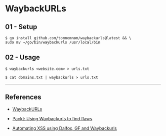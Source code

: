 # WaybackURLs

## 01 - Setup

```
$ go install github.com/tomnomnom/waybackurls@latest && \
sudo mv ~/go/bin/waybackurls /usr/local/bin
```

## 02 - Usage

```
$ waybackurls <website.com> > urls.txt
```

```
$ cat domains.txt | waybackurls > urls.txt
```

---
## References

- [WaybackURLs](https://github.com/tomnomnom/waybackurls)

- [Packt: Using Waybackurls to find flaws](https://security.packt.com/using-waybackurls-to-find-flaws/)

- [Automating XSS using Dalfox, GF and Waybackurls](https://infosecwriteups.com/automating-xss-using-dalfox-gf-and-waybackurls-bc6de16a5c75)